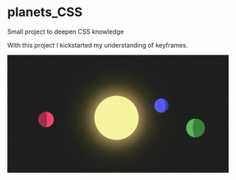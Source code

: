 # planets_CSS
Small project to deepen CSS knowledge

With this project I kickstarted my understanding of keyframes.

![](planets.gif)
